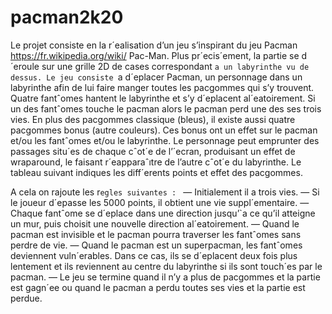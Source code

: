 # pacman2k20

Le projet consiste en la r´ealisation d’un jeu s’inspirant du jeu Pacman https://fr.wikipedia.org/wiki/
Pac-Man.
Plus pr´ecis´ement, la partie se d´eroule sur une grille 2D de cases correspondant `a un labyrinthe vu de dessus. Le
jeu consiste `a d´eplacer Pacman, un personnage dans un labyrinthe afin de lui faire manger toutes les pacgommes
qui s’y trouvent. Quatre fantˆomes hantent le labyrinthe et s’y d´eplacent al´eatoirement. Si un des fantˆomes touche le
pacman alors le pacman perd une des ses trois vies. En plus des pacgommes classique (bleus), il existe aussi quatre
pacgommes bonus (autre couleurs). Ces bonus ont un effet sur le pacman et/ou les fantˆomes et/ou le labyrinthe.
Le personnage peut emprunter des passages situ´es de chaque cˆot´e de l’´ecran, produisant un effet de wraparound,
le faisant r´eapparaˆıtre de l’autre cˆot´e du labyrinthe. Le tableau suivant indiques les diff´erents points et effet des
pacgommes.

A cela on rajoute les r`egles suivantes : `
— Initialement il a trois vies.
— Si le joueur d´epasse les 5000 points, il obtient une vie suppl´ementaire.
— Chaque fantˆome se d´eplace dans une direction jusqu’`a ce qu’il atteigne un mur, puis choisit une nouvelle
direction al´eatoirement.
— Quand le pacman est invisible et le pacman pourra traverser les fantˆomes sans perdre de vie.
— Quand le pacman est un superpacman, les fantˆomes deviennent vuln´erables. Dans ce cas, ils se d´eplacent
deux fois plus lentement et ils reviennent au centre du labyrinthe si ils sont touch´es par le pacman.
— Le jeu se termine quand il n’y a plus de pacgommes et la partie est gagn´ee ou quand le pacman a perdu
toutes ses vies et la partie est perdue.
